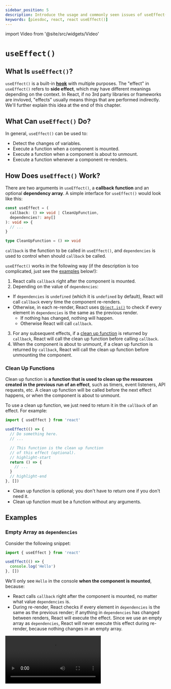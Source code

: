 ```yaml
---
sidebar_position: 5
description: Introduce the usage and commonly seen issues of useEffect() in React.
keywords: [piesdoc, react, react useEffect()]
---
```


import Video from '@site/src/widgets/Video'

# `useEffect()`

## What Is `useEffect()`?

`useEffect()` is a built-in [**hook**](./the-basics-of-hooks.md) with multiple purposes. The "effect" in `useEffect()` refers to **side effect**, which may have different meanings depending on the context. In React, if no 3rd party libraries or frameworks are invloved, "effects" usually means things that are performed indirectly. We'll further explain this idea at the end of this chapter.

## What Can `useEffect()` Do?

In general, `useEffect()` can be used to:

- Detect the changes of variables.
- Execute a function when a component is mounted.
- Execute a function when a component is about to unmount.
- Execute a function whenever a component re-renders.

## How Does `useEffect()` Work?

There are two arguments in `useEffect()`, a **callback function** and an optional **dependency array**. A simple interface for `useEffect()` would look like this:

```ts showLineNumbers
const useEffect = (
  callback: () => void | CleanUpFunction,
  dependencies?: any[]
): void => {
  // ...
}

type CleanUpFunction = () => void
```

`callback` is the function to be called in `useEffect()`, and `dependencies` is used to control when should `callback` be called.

`useEffect()` works in the following way (if the description is too complicated, just see the [examples](#examples) below!):

1. React calls `callback` right after the component is mounted.
2. Depending on the value of `dependencies`:
  - If `dependencies` is `undefined` (which it is `undefined` by default), React will call `callback` every time the component re-renders.
  - Otherwise, in each re-render, React uses [`Object.is()`](https://developer.mozilla.org/en-US/docs/Web/JavaScript/Reference/Global_Objects/Object/is) to check if every element in `dependencies` is the same as the previous render.
    - If nothing has changed, nothing will happen.
    - Otherwise React will call `callback`.
3. For any subsequent effects, if a [clean up function](#clean-up-functions) is returned by `callback`, React will call the clean up function before calling `callback`.
4. When the component is about to unmount, if a clean up function is returned by `callback`, React will call the clean up function before unmounting the component.

### Clean Up Functions

Clean up function is **a function that is used to clean up the resources created in the previous run of an effect**, such as timers, event listeners, API requests, etc. A clean up function will be called before the next effect happens, or when the component is about to unmount.

To use a clean up function, we just need to return it in the `callback` of an effect. For example:

```ts showLineNumbers
import { useEffect } from 'react'

useEffect(() => {
  // Do something here.
  // ...

  // This function is the clean up function
  // of this effect (optional).
  // highlight-start
  return () => {
    // ...
  }
  // highlight-end
}, [])
```

- Clean up function is optional; you don't have to return one if you don't need it.
- Clean up function must be a function without any arguments.

## Examples

### Empty Array as `dependencies`

Consider the following snippet:

```ts showLineNumbers
import { useEffect } from 'react'

useEffect(() => {
  console.log('Hello')
}, [])
```

We'll only see `Hello` in the console **when the component is mounted**, because:

- React calls `callback` right after the component is mounted, no matter what value `dependencies` is.
- During re-render, React checks if every element in `dependencies` is the same as the previous render; if anything in `dependencies` has changed between renders, React will execute the effect. Since we use an empty array as `dependencies`, React will never execute this effect during re-render, because nothing changes in an empty array.

<Video src="/video/react/use-effect_empty-array_no-clean-up.mov" />

What if a clean up function is returned in this effect? For example:

```ts showLineNumbers
import { useEffect } from 'react'

useEffect(() => {
  console.log('Hello')

  // highlight-start
  return () => {
    console.log('World')
  }
  // highlight-end
}, [])
```

Due to the fact that `dependencies` is an empty array, which means no subsequent effect will be executed, we'll only see `World` in the console when the component is about to unmount.

<Video src="/video/react/use-effect_empty-array_with-clean-up.mov" />

### Non-empty Array as `dependencies`

Consider the following snippet:

```tsx showLineNumbers
import { useState, useEffect } from 'react'

const [count, setCount] = useState(0)

useEffect(() => {
  console.log('Hello')
}, [count])
```

We'll see `Hello` in the console **when the component is mounted**, and **whenever `count` changes**, because:

- React calls `callback` right after the component is mounted, no matter what value `dependencies` is.
- `count` is an element of `dependencies`, so the changes of `count` will trigger the effect.

<Video src="/video/react/use-effect_non-empty-array_no-clean-up.mov" />

What if a clean up function is returned in this effect? For example:

```ts showLineNumbers
import { useState, useEffect } from 'react'

const [count, setCount] = useState(0)

useEffect(() => {
  console.log('Hello')

  // highlight-start
  return () => {
    console.log('World')
  }
  // highlight-end
}, [count])
```

We'll see `World` in the console when:

- Whenever `count` changes (so we will not see it in the first render). For subsequent effects, React will run the clean up function first, then the main effect.
- When the component is about to unmount.

<Video src="/video/react/use-effect_non-empty-array_with-clean-up.mov" />

### `undefined` as `dependencies`

Consider the following snippet:

```tsx showLineNumbers
import { useEffect } from 'react'

useEffect(() => {
  console.log('Hello')
})
```

We'll see `Hello` in the console **when the component is mounted**, and **whenever the component re-renders**, because:

- React calls `callback` right after the component is mounted, no matter what value `dependencies` is.
- `dependencies` is `undefined`, which means the effect will be executed every time the component re-renders.

<Video src="/video/react/use-effect_non-empty-array_no-clean-up.mov" />

What if a clean up function is returned in this effect? For example:

```ts showLineNumbers
import { useEffect } from 'react'

useEffect(() => {
  console.log('Hello')

  // highlight-start
  return () => {
    console.log('World')
  }
  // highlight-end
})
```

We'll see `World` in the console when:

- Whenever the component re-renders. For subsequent effects, React will run the clean up function first, then the main effect.
- When the component is about to unmount.

<Video src="/video/react/use-effect_non-empty-array_with-clean-up.mov" />

## Async Callback

Currently, React does not support async callback in `useEffect()`. However, we can still do something asynchronous in an effect by declaring an `async` function and call it on our own. For example:

```ts showLineNumbers
import { useEffect } from 'react'

useEffect(() => {
  // Declare an async function
  const fetchData = async () => {
    // We can now use `await` here.
    const data = await MyAPI.getSomething()
  }

  // Call the async function
  fetchData()
}, [])
```

## Are Side Effects Good?

As we mentioned at the beginning of this article, "side effects" may have different meanings depending on the context, so we can't just say it's good or bad without knowing the context. However, in React, assuming no 3rd party libraries and frameworks are involved, "effects" usually refers to things that are performed indirectly, which is usually **not intuitive** and makes your code hard to understand and maintain.

Sometimes an effect is indeed the only option, such as calling an API on mount, or doing something right before the component unmounts; but sometimes there are other better choices than using an effect, **especially when `useEffect()` is used with `setState()`**.

For example, consider the following scenario:

- There's an input box on the screen, and we must record the value entered by the user.
- If there's any prohibited characters (i.e. `a`) in the value, show `Prohobited characters found` on the screen.

<Video src="/video/react/use-effect_prohibited-characters.mov" />

In this scenario, we often see code like this:

```tsx showLineNumbers
import { useState, useEffect, ChangeEvent } from 'react'

export const Example = () => {
  const [value, setValue] = useState('')
  // highlight-next-line
  const [hasProhibitedChars, setHasProhibitedChars] = useState(false)

  // highlight-start
  useEffect(() => {
    setHasProhibitedChars(value.includes('a'))
  }, [value])
  // highlight-end

  const handleChange = (e: ChangeEvent<HTMLInputElement>) => {
    setValue(e.target.value)
  }

  return (
    <div>
      <input onChange={handleChange} />
      {hasProhibitedChars && <span>Prohibited characters found</span>}
    </div>
  )
}
```

In the above example, in addition to the `value` state, we also declare a `hasProhibitedChars` state, which is used to represent if there's any prohibited characters in `value`. Then, we use `useEffect()` with `value` as an dependency so that we can update `hasProhibitedChars` whenever `value` changes.

While this works fine, if we think about it, we'll find that we don't need an effect at all. Since `hasProhibitedChars` is a variable that completely relies on `value`, and we know exactly when `setValue()` is going to be called, why don't we just call `setHasProhibitedChars()` at the same time? For examle:

```tsx showLineNumbers
import { useState, ChangeEvent } from 'react'

export const Example = () => {
  const [value, setValue] = useState('')
  const [hasProhibitedChars, setHasProhibitedChars] = useState(false)

  const handleChange = (e: ChangeEvent<HTMLInputElement>) => {
    const nextValue = e.target.value
    setValue(nextValue)
    // highlight-next-line
    setHasProhibitedChars(nextValue.includes('a'))
  }

  return (
    <div>
      <input onChange={handleChange} />
      {hasProhibitedChars && <span>Prohibited characters found</span>}
    </div>
  )
}
```

This way our code will be way cleaner than using an effect. Besides, in this scenario, we don't necessarily need `hasProhibitedChars` to be a state; either using a normal variable or [`useMemo()`](./optimization-functions#usememo) will be enough. For example:

```tsx showLineNumbers
import { useState, ChangeEvent } from 'react'

export const Example = () => {
  const [value, setValue] = useState('')

  // highlight-next-line
  const hasProhibitedChars = value.includes('a')

  const handleChange = (e: ChangeEvent<HTMLInputElement>) => {
    setValue(e.target.value)
  }

  return (
    <div>
      <input onChange={handleChange} />
      {hasProhibitedChars && <span>Prohibited characters found</span>}
    </div>
  )
}
```

To sum up, before using `useEffect()`, we recommend you think about whether there are other solutions, especially when `useEffect()` is used with `setState()`, or when multiple effects are chained together. Most of the time those effects can be avoided by moving `setState()` to an earlier point of time in the event, or by removing the variable from the states, just like how we handle `hasProhibitedChars` in this example.